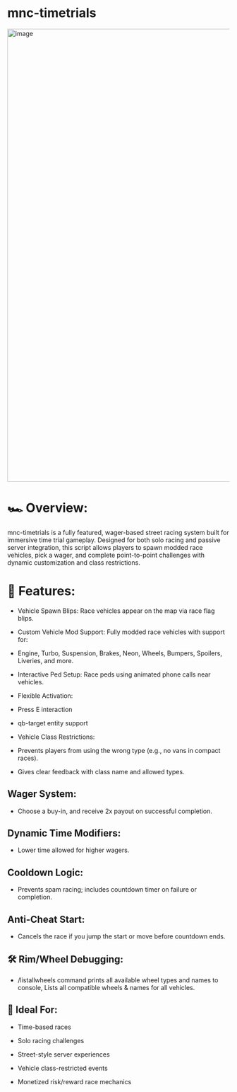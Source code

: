 # mnc-timetrials
<img width="1024" height="1024" alt="image" src="https://github.com/user-attachments/assets/53e94ced-a40c-48db-bc7f-df4b62f0dab1" />

# 🏎️ Overview:
mnc-timetrials is a fully featured, wager-based street racing system built for immersive time trial gameplay. Designed for both solo racing and passive server integration, this script allows players to spawn modded race vehicles, pick a wager, and complete point-to-point challenges with dynamic customization and class restrictions.

# 🎯 Features:
- Vehicle Spawn Blips: Race vehicles appear on the map via race flag blips.

- Custom Vehicle Mod Support: Fully modded race vehicles with support for:

- Engine, Turbo, Suspension, Brakes, Neon, Wheels, Bumpers, Spoilers, Liveries, and more.

- Interactive Ped Setup: Race peds using animated phone calls near vehicles.

- Flexible Activation:

- Press E interaction

- qb-target entity support

- Vehicle Class Restrictions:

- Prevents players from using the wrong type (e.g., no vans in compact races).

- Gives clear feedback with class name and allowed types.

## Wager System:

- Choose a buy-in, and receive 2x payout on successful completion.

## Dynamic Time Modifiers:

- Lower time allowed for higher wagers.

## Cooldown Logic:

- Prevents spam racing; includes countdown timer on failure or completion.

## Anti-Cheat Start:

- Cancels the race if you jump the start or move before countdown ends.

## 🛠️ Rim/Wheel Debugging:

- /listallwheels command prints all available wheel types and names to console, Lists all compatible wheels & names for all vehicles.

## 🧠 Ideal For:
- Time-based races

- Solo racing challenges

- Street-style server experiences

- Vehicle class-restricted events

- Monetized risk/reward race mechanics
